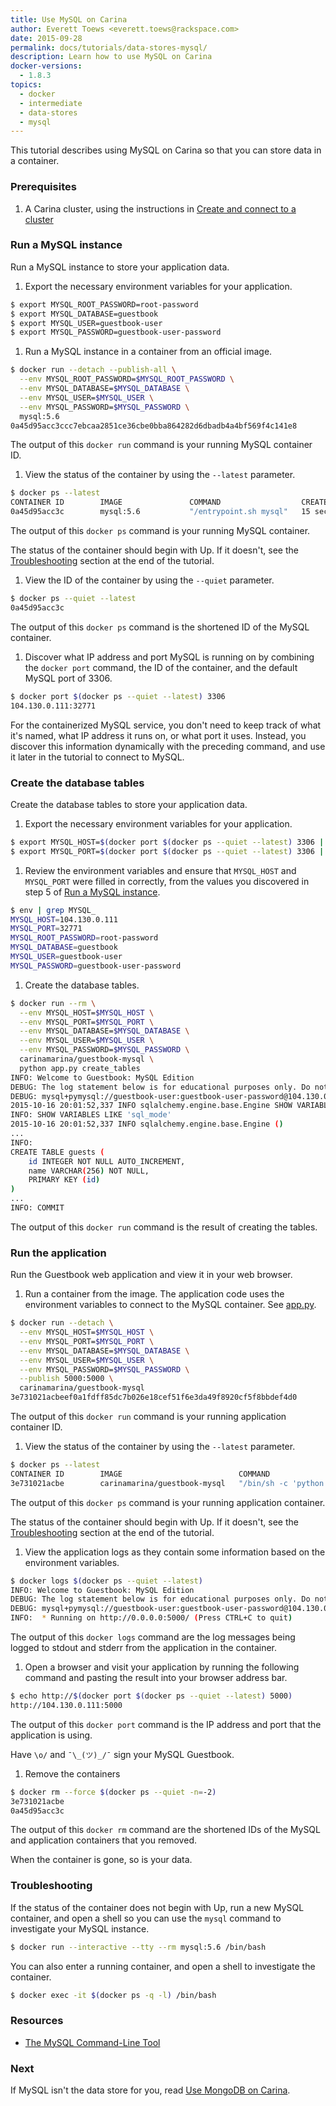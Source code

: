 ```yaml
---
title: Use MySQL on Carina
author: Everett Toews <everett.toews@rackspace.com>
date: 2015-09-28
permalink: docs/tutorials/data-stores-mysql/
description: Learn how to use MySQL on Carina
docker-versions:
  - 1.8.3
topics:
  - docker
  - intermediate
  - data-stores
  - mysql
---
```


This tutorial describes using MySQL on Carina so that you can store data in a container.

### Prerequisites

1. A Carina cluster, using the instructions in [Create and connect to a cluster](/docs/tutorials/create-connect-cluster/)

### Run a MySQL instance

Run a MySQL instance to store your application data.

1. Export the necessary environment variables for your application.

```bash
$ export MYSQL_ROOT_PASSWORD=root-password
$ export MYSQL_DATABASE=guestbook
$ export MYSQL_USER=guestbook-user
$ export MYSQL_PASSWORD=guestbook-user-password
```

1. Run a MySQL instance in a container from an official image.

```bash
$ docker run --detach --publish-all \
  --env MYSQL_ROOT_PASSWORD=$MYSQL_ROOT_PASSWORD \
  --env MYSQL_DATABASE=$MYSQL_DATABASE \
  --env MYSQL_USER=$MYSQL_USER \
  --env MYSQL_PASSWORD=$MYSQL_PASSWORD \
  mysql:5.6
0a45d95acc3ccc7ebcaa2851ce36cbe0bba864282d6dbadb4a4bf569f4c141e8
```

The output of this `docker run` command is your running MySQL container ID.

1. View the status of the container by using the `--latest` parameter.

```bash
$ docker ps --latest
CONTAINER ID        IMAGE               COMMAND                  CREATED             STATUS              PORTS                           NAMES
0a45d95acc3c        mysql:5.6           "/entrypoint.sh mysql"   15 seconds ago      Up 14 seconds       104.130.0.111:32771->3306/tcp   d850247d-ae6d-43bd-8b41-fd56f3530283-n1/loving_saha
```

The output of this `docker ps` command is your running MySQL container.

The status of the container should begin with Up. If it doesn't, see the [Troubleshooting](#troubleshooting) section at the end of the tutorial.

1. View the ID of the container by using the `--quiet` parameter.

```bash
$ docker ps --quiet --latest
0a45d95acc3c
```

The output of this `docker ps` command is the shortened ID of the MySQL container.

1. Discover what IP address and port MySQL is running on by combining the `docker port` command, the ID of the container, and the default MySQL port of 3306.

```bash
$ docker port $(docker ps --quiet --latest) 3306
104.130.0.111:32771
```

For the containerized MySQL service, you don't need to keep track of what it's named, what IP address it runs on, or what port it uses. Instead, you discover this information dynamically with the preceding command, and use it later in the tutorial to connect to MySQL.

### Create the database tables

Create the database tables to store your application data.

1. Export the necessary environment variables for your application.

```bash
$ export MYSQL_HOST=$(docker port $(docker ps --quiet --latest) 3306 | cut -f 1 -d ':')
$ export MYSQL_PORT=$(docker port $(docker ps --quiet --latest) 3306 | cut -f 2 -d ':')
```

1. Review the environment variables and ensure that `MYSQL_HOST` and `MYSQL_PORT` were filled in correctly, from the values you discovered in step 5 of [Run a MySQL instance](#run-a-mysql-instance).

```bash
$ env | grep MYSQL_
MYSQL_HOST=104.130.0.111
MYSQL_PORT=32771
MYSQL_ROOT_PASSWORD=root-password
MYSQL_DATABASE=guestbook
MYSQL_USER=guestbook-user
MYSQL_PASSWORD=guestbook-user-password
```

1. Create the database tables.

```bash
$ docker run --rm \
  --env MYSQL_HOST=$MYSQL_HOST \
  --env MYSQL_PORT=$MYSQL_PORT \
  --env MYSQL_DATABASE=$MYSQL_DATABASE \
  --env MYSQL_USER=$MYSQL_USER \
  --env MYSQL_PASSWORD=$MYSQL_PASSWORD \
  carinamarina/guestbook-mysql \
  python app.py create_tables
INFO: Welcome to Guestbook: MySQL Edition
DEBUG: The log statement below is for educational purposes only. Do not log credentials.
DEBUG: mysql+pymysql://guestbook-user:guestbook-user-password@104.130.0.111:32771/guestbook
2015-10-16 20:01:52,337 INFO sqlalchemy.engine.base.Engine SHOW VARIABLES LIKE 'sql_mode'
INFO: SHOW VARIABLES LIKE 'sql_mode'
2015-10-16 20:01:52,337 INFO sqlalchemy.engine.base.Engine ()
...
INFO:
CREATE TABLE guests (
	id INTEGER NOT NULL AUTO_INCREMENT,
	name VARCHAR(256) NOT NULL,
	PRIMARY KEY (id)
)
...
INFO: COMMIT
```

The output of this `docker run` command is the result of creating the tables.

### Run the application

Run the Guestbook web application and view it in your web browser.

1. Run a container from the image. The application code uses the environment variables to connect to the MySQL container. See [app.py](https://github.com/getcarina/examples/blob/master/guestbook-mysql/app.py).

```bash
$ docker run --detach \
  --env MYSQL_HOST=$MYSQL_HOST \
  --env MYSQL_PORT=$MYSQL_PORT \
  --env MYSQL_DATABASE=$MYSQL_DATABASE \
  --env MYSQL_USER=$MYSQL_USER \
  --env MYSQL_PASSWORD=$MYSQL_PASSWORD \
  --publish 5000:5000 \
  carinamarina/guestbook-mysql
3e731021acbeef0a1fdff85dc7b026e18cef51f6e3da49f8920cf5f8bbdef4d0
```

The output of this `docker run` command is your running application container ID.

1. View the status of the container by using the `--latest` parameter.

```bash
$ docker ps --latest
CONTAINER ID        IMAGE                          COMMAND                  CREATED             STATUS              PORTS                          NAMES
3e731021acbe        carinamarina/guestbook-mysql   "/bin/sh -c 'python a"   51 seconds ago      Up 50 seconds       104.130.0.111:5000->5000/tcp   d850247d-ae6d-43bd-8b41-fd56f3530283-n1/backstabbing_stallman
```

The output of this `docker ps` command is your running application container.

The status of the container should begin with Up. If it doesn't, see the [Troubleshooting](#troubleshooting) section at the end of the tutorial.

1. View the application logs as they contain some information based on the environment variables.

```bash
$ docker logs $(docker ps --quiet --latest)
INFO: Welcome to Guestbook: MySQL Edition
DEBUG: The log statement below is for educational purposes only. Do not log credentials.
DEBUG: mysql+pymysql://guestbook-user:guestbook-user-password@104.130.0.111:32771/guestbook
INFO:  * Running on http://0.0.0.0:5000/ (Press CTRL+C to quit)
```

The output of this `docker logs` command are the log messages being logged to stdout and stderr from the application in the container.

1. Open a browser and visit your application by running the following command and pasting the result into your browser address bar.

```bash
$ echo http://$(docker port $(docker ps --quiet --latest) 5000)
http://104.130.0.111:5000
```

The output of this `docker port` command is the IP address and port that the application is using.

Have `\o/` and `¯\_(ツ)_/¯` sign your MySQL Guestbook.

1. Remove the containers

```bash
$ docker rm --force $(docker ps --quiet -n=-2)
3e731021acbe
0a45d95acc3c
```

The output of this `docker rm` command are the shortened IDs of the MySQL and application containers that you removed.

When the container is gone, so is your data.

### Troubleshooting

If the status of the container does not begin with Up, run a new MySQL container, and open a shell so you can use the `mysql` command to investigate your MySQL instance.

```bash
$ docker run --interactive --tty --rm mysql:5.6 /bin/bash
```

You can also enter a running container, and open a shell to investigate the container.

```bash
$ docker exec -it $(docker ps -q -l) /bin/bash
```

### Resources

* [The MySQL Command-Line Tool](http://dev.mysql.com/doc/refman/5.6/en/mysql.html)

### Next

If MySQL isn't the data store for you, read [Use MongoDB on Carina](/docs/tutorials/data-stores-mongodb/).
